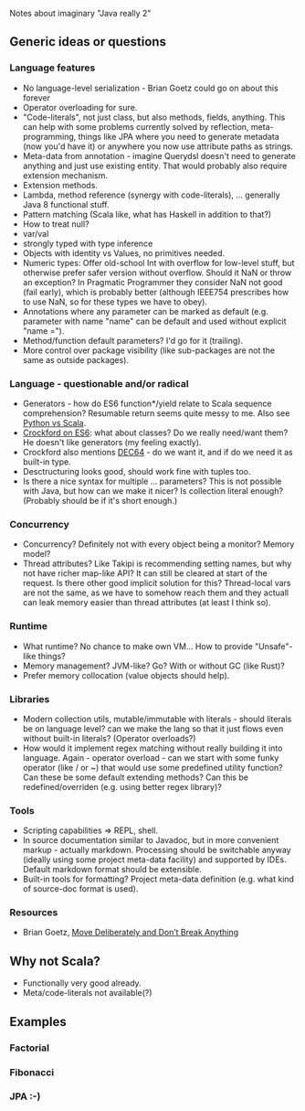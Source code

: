 Notes about imaginary "Java really 2"


## Generic ideas or questions

### Language features

* No language-level serialization - Brian Goetz could go on about this forever
* Operator overloading for sure.
* "Code-literals", not just class, but also methods, fields, anything. This can help with some
problems currently solved by reflection, meta-programming, things like JPA where you need to
generate metadata (now you'd have it) or anywhere you now use attribute paths as strings.
* Meta-data from annotation - imagine Querydsl doesn't need to generate anything and just use
existing entity. That would probably also require extension mechanism.
* Extension methods.
* Lambda, method reference (synergy with code-literals), ... generally Java 8 functional stuff.
* Pattern matching (Scala like, what has Haskell in addition to that?)
* How to treat null?
* var/val
* strongly typed with type inference
* Objects with identity vs Values, no primitives needed.
* Numeric types: Offer old-school Int with overflow for low-level stuff, but otherwise prefer
safer version without overflow. Should it NaN or throw an exception? In Pragmatic Programmer they
consider NaN not good (fail early), which is probably better (although IEEE754 prescribes how to
use NaN, so for these types we have to obey).
* Annotations where any parameter can be marked as default (e.g. parameter with name "name" can
be default and used without explicit "name =").
* Method/function default parameters? I'd go for it (trailing).
* More control over package visibility (like sub-packages are not the same as outside packages).

### Language - questionable and/or radical

* Generators - how do ES6 function*/yield relate to Scala sequence comprehension? Resumable return
seems quite messy to me. Also see [Python vs Scala](http://stackoverflow.com/questions/2137619/scala-equivalent-to-python-generators).
* [Crockford on ES6](http://bdadam.com/blog/video-douglas-crockford-about-the-new-good-parts.html):
what about classes? Do we really need/want them? He doesn't like generators (my feeling exactly).
* Crockford also mentions [DEC64](http://dec64.com/) - do we want it, and if do we need it as
built-in type.
* Desctructuring looks good, should work fine with tuples too.
* Is there a nice syntax for multiple ... parameters? This is not possible with Java, but how can
we make it nicer? Is collection literal enough? (Probably should be if it's short enough.)

### Concurrency

* Concurrency? Definitely not with every object being a monitor? Memory model?
* Thread attributes? Like Takipi is recommending setting names, but why not have richer map-like
API? It can still be cleared at start of the request. Is there other good implicit solution for
this? Thread-local vars are not the same, as we have to somehow reach them and they actuall can
leak memory easier than thread attributes (at least I think so).

### Runtime

* What runtime? No chance to make own VM... How to provide "Unsafe"-like things?
* Memory management? JVM-like? Go? With or without GC (like Rust)?
* Prefer memory collocation (value objects should help).

### Libraries

* Modern collection utils, mutable/immutable with literals - should literals be on language level?
can we make the lang so that it just flows even without built-in literals? (Operator overloads?)
* How would it implement regex matching without really building it into language. Again - operator
overload - can we start with some funky operator (like / or ~) that would use some predefined
utility function? Can these be some default extending methods? Can this be redefined/overriden
(e.g. using better regex library)?

### Tools

* Scripting capabilities => REPL, shell.
* In source documentation similar to Javadoc, but in more convenient markup - actually markdown.
Processing should be switchable anyway (ideally using some project meta-data facility) and
supported by IDEs. Default markdown format should be extensible.
* Built-in tools for formatting? Project meta-data definition (e.g. what kind of source-doc format
is used). 

### Resources

* Brian Goetz, [Move Deliberately and Don’t Break Anything](https://youtu.be/K__bKr5mGXY)

## Why not Scala?

* Functionally very good already.
* Meta/code-literals not available(?)


## Examples

### Factorial

### Fibonacci

### JPA :-)
